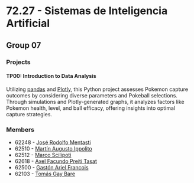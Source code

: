 # 72.27 - Sistemas de Inteligencia Artificial

## Group 07

### Projects
#### TP00: Introduction to Data Analysis
Utilizing [pandas](https://pandas.pydata.org/) and [Plotly](https://plotly.com/), this Python project assesses Pokemon capture outcomes by considering diverse parameters and Pokeball selections. Through simulations and Plotly-generated graphs, it analyzes factors like Pokemon health, level, and ball efficacy, offering insights into optimal capture strategies.

### Members
- 62248 - [José Rodolfo Mentasti](https://github.com/JoseMenta)
- 62510 - [Martín Augusto Ippolito](https://github.com/martinippo01)
- 62512 - [Marco Scilipoti](https://github.com/Marco444)
- 62618 - [Axel Facundo Preiti Tasat](https://github.com/AxelPreitiT)
- 62500 - [Gastón Ariel Francois](https://github.com/francoisgaston)
- 62103 - [Tomás Gay Bare](https://github.com/tgaybare)
